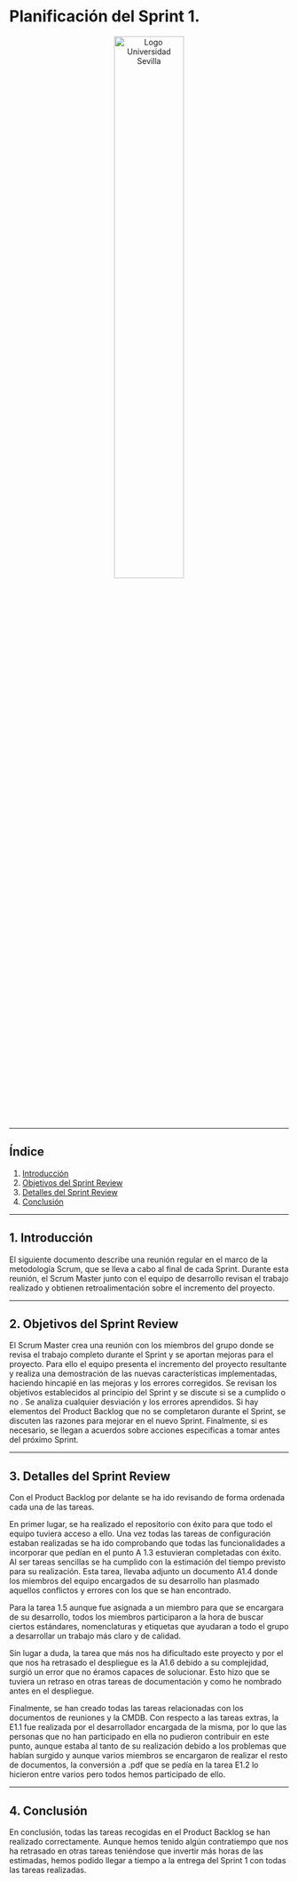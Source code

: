 # **Planificación del Sprint 1.**

<p align="center">
    <img src="https://github.com/gii-is-psg2/psg2-2324-g4-44/assets/91954520/d134ec08-7993-4b37-b967-21cf4b8bca74" alt="Logo Universidad Sevilla" style="width: 50%; margin: auto;">
</p>

---

## Índice

1. [Introducción](#1-introducción)
2. [Objetivos del Sprint Review](#2-objetivos-del-sprint-review)
3. [Detalles del Sprint Review](#3-detalles-del-sprint-review)
4. [Conclusión](#4-conclusion)



---

## **1. Introducción**
El siguiente documento describe una reunión regular en el marco de la metodología Scrum, que se lleva a cabo al final de cada Sprint. Durante esta reunión, el Scrum Master junto con el equipo de desarrollo revisan el trabajo realizado  y obtienen retroalimentación sobre el incremento del proyecto.


---

## **2. Objetivos del Sprint Review**
El Scrum Master crea una reunión con los miembros del grupo donde se revisa el trabajo completo durante el Sprint y se aportan mejoras para el proyecto.
Para ello el equipo presenta el incremento del proyecto resultante y realiza una demostración de las nuevas características implementadas, haciendo hincapié en las mejoras y los errores corregidos.
Se revisan los objetivos establecidos al principio del Sprint y se discute si se a cumplido o no . Se analiza cualquier desviación y los errores aprendidos.
Si hay elementos del Product Backlog que no se completaron durante el Sprint, se discuten las razones para mejorar en el nuevo Sprint.
Finalmente, si es necesario, se llegan a acuerdos sobre acciones especificas a tomar antes del próximo Sprint.



---

## **3. Detalles del Sprint Review**
Con el Product Backlog por delante se ha ido revisando de forma ordenada cada una de las tareas. 

En primer lugar, se ha realizado el repositorio con éxito para que todo el equipo tuviera acceso a ello. 
Una vez todas las tareas de configuración estaban realizadas se ha ido comprobando que todas las funcionalidades a incorporar que pedían en el punto A 1.3 estuvieran completadas con éxito. Al ser tareas sencillas se ha cumplido con la estimación del tiempo previsto para su realización. Esta tarea, llevaba adjunto un documento A1.4 donde los miembros del equipo encargados de su desarrollo han plasmado aquellos conflictos y errores con los que se han encontrado.

Para la tarea 1.5 aunque fue asignada a un miembro para que se encargara de su desarrollo, todos los miembros participaron a la hora de buscar ciertos estándares, nomenclaturas y etiquetas que ayudaran a todo el grupo a desarrollar un trabajo más claro y de calidad.

Sin lugar a duda, la tarea que más nos ha dificultado este proyecto y por el que nos ha retrasado el despliegue es la A1.6 debido a su complejidad, surgió un error que no éramos capaces de solucionar. Esto hizo que se tuviera un retraso en otras tareas de documentación y como he nombrado antes en el despliegue.

Finalmente, se han creado todas las tareas relacionadas con los documentos de reuniones y la CMDB. Con respecto a las tareas extras, la E1.1 fue realizada por el desarrollador encargada de la misma, por lo que las personas que no  han participado en ella no pudieron contribuir en este punto, aunque estaba al tanto de su realización debido a los problemas que habían surgido  y aunque varios miembros se encargaron de realizar el resto de  documentos, la conversión a .pdf  que se pedía en la tarea E1.2 lo hicieron entre varios pero todos hemos participado de ello.


---

## **4. Conclusión**
En conclusión, todas las tareas recogidas en el Product Backlog se han realizado correctamente. Aunque hemos tenido algún contratiempo que nos ha retrasado en otras tareas teniéndose que invertir más horas de las estimadas, hemos podido llegar a tiempo a la entrega del Sprint 1 con todas las tareas realizadas.

